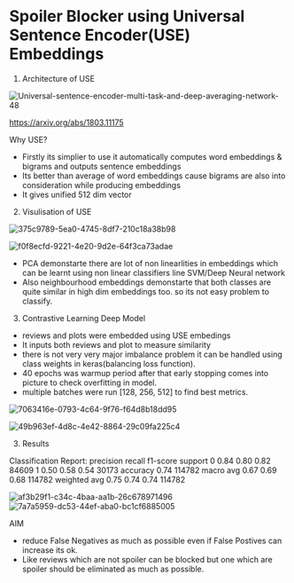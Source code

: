 # Spoiler Blocker using Universal Sentence Encoder(USE) Embeddings


1. Architecture of USE

![Universal-sentence-encoder-multi-task-and-deep-averaging-network-48](https://github.com/Guggu-Gill/spoiler-blocker/assets/128667568/e953dc3f-411e-45d9-b455-fa0fafec02a2)

https://arxiv.org/abs/1803.11175

Why USE?
- Firstly its simplier to use it automatically computes word embeddings & bigrams and outputs sentence embeddings
- Its better than average of word embeddings cause bigrams are also into consideration while producing embeddings
- It gives unified 512 dim vector

2. Visulisation of USE

![375c9789-5ea0-4745-8df7-210c18a38b98](https://github.com/Guggu-Gill/spoiler-blocker/assets/128667568/42940c28-d091-4ad9-905b-031df92f6c90)

![f0f8ecfd-9221-4e20-9d2e-64f3ca73adae](https://github.com/Guggu-Gill/spoiler-blocker/assets/128667568/18a2a833-7f33-4aa6-a392-0334a07c8e57)

- PCA demonstarte there are lot of non linearlities in embeddings which can be learnt using non linear classifiers line SVM/Deep Neural network
- Also neighbourhood embeddings demonstarte that both classes are quite similar in high dim embeddings too. so its not easy problem to classify.





3. Contrastive Learning Deep Model
- reviews and plots were embedded using USE embedings
- It inputs both reviews and plot to measure similarity
- there is not very very major imbalance problem it can be handled using class weights in keras(balancing loss function).
- 40 epochs was warmup period after that early stopping comes into picture to check overfitting in model.
- multiple batches were run [128, 256, 512] to find best metrics.

![7063416e-0793-4c64-9f76-f64d8b18dd95](https://github.com/Guggu-Gill/spoiler-blocker/assets/128667568/3c7fd5d6-178a-4db9-9647-0168ae22aa9e)


![49b963ef-4d8c-4e42-8864-29c09fa225c4](https://github.com/Guggu-Gill/spoiler-blocker/assets/128667568/53c9a752-4109-40f6-8565-8ae3e2b13e3c)

3. Results
 

Classification Report:
               precision    recall  f1-score   support
           0       0.84      0.80      0.82     84609
           1       0.50      0.58      0.54     30173
    accuracy                           0.74    114782
   macro avg       0.67      0.69      0.68    114782
weighted avg       0.75      0.74      0.74    114782





![af3b29f1-c34c-4baa-aa1b-26c678971496](https://github.com/Guggu-Gill/spoiler-blocker/assets/128667568/37e817e6-06a7-411d-b1a5-4ca16e31bf5d)
![7a7a5959-dc53-44ef-aba0-bc1cf6885005](https://github.com/Guggu-Gill/spoiler-blocker/assets/128667568/2da1e9e6-c2c1-4663-8cd7-c700d6fa5ee7)


AIM
- reduce False Negatives as much as possible even if False Postives can increase its ok.
- Like reviews which are not spoiler can be blocked but one which are spoiler should be eliminated as much as possible.



